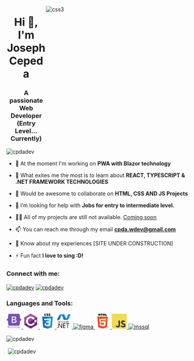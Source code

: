 

<img align="right" width="400" height="400" src="https://github.com/cpdadev/image/blob/main/development-gbceec08d6_640.png" alt="css3" /> </a>
<h1 align="center">Hi 👋, I'm Joseph Cepeda</h1>
<h3 align="center">A passionate Web Developer (Entry Level... Currently)</h3>


<p align="left"> <img src="https://komarev.com/ghpvc/?username=cpdadev&label=Profile%20views&color=0e75b6&style=flat" alt="cpdadev" /> </p>

- 🔭 At the moment I'm working on **PWA with Blazor technology**

- 🌱 What exites me the most is to learn about **REACT, TYPESCRIPT & .NET FRAMEWORK TECHNOLOGIES**

- 👯 Would be awesome to collaborate on **HTML, CSS AND JS Projects**

- 🤝 I’m looking for help with **Jobs for entry to intermediate level.**

- 👨‍💻 All of my projects are still not available. [Coming soon](--)

- 📫 You can reach me through my email **cpda.wdev@gmail.com**

- 📄 Know about my experiences [SITE UNDER CONSTRUCTION]

- ⚡ Fun fact **I love to sing :D!**

<h3 align="left">Connect with me:</h3>
<p align="left">
<a href="https://linkedin.com/in/cpdadev" target="blank"><img align="center" src="https://raw.githubusercontent.com/rahuldkjain/github-profile-readme-generator/master/src/images/icons/Social/linked-in-alt.svg" alt="cpdadev" height="30" width="40" /></a>
<a href="https://instagram.com/cpdadev" target="blank"><img align="center" src="https://raw.githubusercontent.com/rahuldkjain/github-profile-readme-generator/master/src/images/icons/Social/instagram.svg" alt="cpdadev" height="30" width="40" /></a>
</p>

<h3 align="left">Languages and Tools:</h3>
<p align="left"> <a href="https://getbootstrap.com" target="_blank" rel="noreferrer"> <img src="https://raw.githubusercontent.com/devicons/devicon/master/icons/bootstrap/bootstrap-plain-wordmark.svg" alt="bootstrap" width="40" height="40"/> </a> <a href="https://www.w3schools.com/cs/" target="_blank" rel="noreferrer"> <img src="https://raw.githubusercontent.com/devicons/devicon/master/icons/csharp/csharp-original.svg" alt="csharp" width="40" height="40"/> </a> <a href="https://www.w3schools.com/css/" target="_blank" rel="noreferrer"> <img src="https://raw.githubusercontent.com/devicons/devicon/master/icons/css3/css3-original-wordmark.svg" alt="css3" width="40" height="40"/> </a> <a href="https://dotnet.microsoft.com/" target="_blank" rel="noreferrer"> <img src="https://raw.githubusercontent.com/devicons/devicon/master/icons/dot-net/dot-net-original-wordmark.svg" alt="dotnet" width="40" height="40"/> </a> <a href="https://www.figma.com/" target="_blank" rel="noreferrer"> <img src="https://www.vectorlogo.zone/logos/figma/figma-icon.svg" alt="figma" width="40" height="40"/> </a> <a href="https://www.w3.org/html/" target="_blank" rel="noreferrer"> <img src="https://raw.githubusercontent.com/devicons/devicon/master/icons/html5/html5-original-wordmark.svg" alt="html5" width="40" height="40"/> </a> <a href="https://developer.mozilla.org/en-US/docs/Web/JavaScript" target="_blank" rel="noreferrer"> <img src="https://raw.githubusercontent.com/devicons/devicon/master/icons/javascript/javascript-original.svg" alt="javascript" width="40" height="40"/> </a> <a href="https://www.microsoft.com/en-us/sql-server" target="_blank" rel="noreferrer"> <img src="https://www.svgrepo.com/show/303229/microsoft-sql-server-logo.svg" alt="mssql" width="40" height="40"/> </a> </p>

<p><img align="center" src="https://github-readme-stats.vercel.app/api/top-langs?username=cpdadev&show_icons=true&locale=en&layout=compact" alt="cpdadev" /></p>

<p>&nbsp;<img align="center" src="https://github-readme-stats.vercel.app/api?username=cpdadev&show_icons=true&locale=en" alt="cpdadev" /></p>
